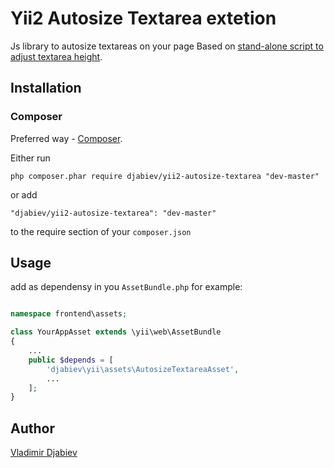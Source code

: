 # Yii2 Autosize Textarea extetion
Js library to autosize textareas on your page
Based on [stand-alone script to adjust textarea height](http://www.jacklmoore.com/autosize/).


## Installation


### Composer

Preferred way - [Composer](http://getcomposer.org/).

Either run

```
php composer.phar require djabiev/yii2-autosize-textarea "dev-master"
```

or add

```
"djabiev/yii2-autosize-textarea": "dev-master"
```

to the require section of your ```composer.json```


## Usage

add as dependensy in you ```AssetBundle.php``` for example:

```php

namespace frontend\assets;

class YourAppAsset extends \yii\web\AssetBundle
{
    ...
    public $depends = [
        'djabiev\yii\assets\AutosizeTextareaAsset',
        ...
    ];
}
```


## Author

[Vladimir Djabiev](https://github.com/djabiev/)
